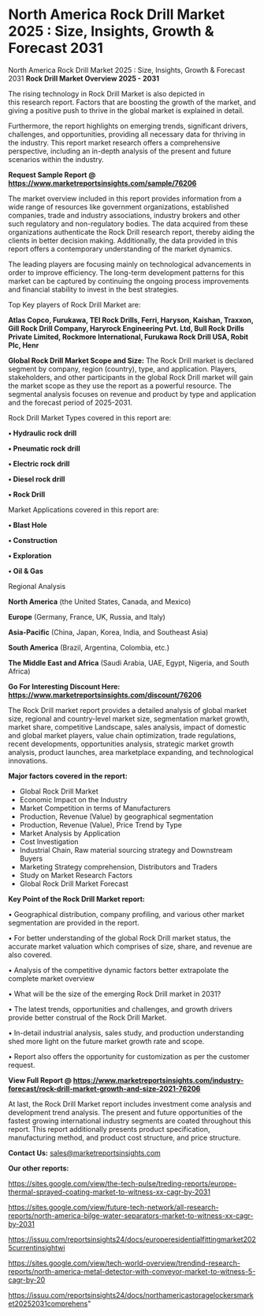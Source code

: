 # North America Rock Drill Market 2025 : Size, Insights, Growth & Forecast 2031
North America Rock Drill Market 2025 : Size, Insights, Growth & Forecast 2031
<Strong> Rock Drill Market Overview 2025 - 2031</strong>

The rising technology in Rock Drill Market is also depicted in this research report. Factors that are boosting the growth of the market, and giving a positive push to thrive in the global market is explained in detail.

Furthermore, the report highlights on emerging trends, significant drivers, challenges, and opportunities, providing all necessary data for thriving in the industry. This report market research offers a comprehensive perspective, including an in-depth analysis of the present and future scenarios within the industry.

<strong>Request Sample Report @ <a href=https://www.marketreportsinsights.com/sample/76206>https://www.marketreportsinsights.com/sample/76206</a></strong>

The market overview included in this report provides information from a wide range of resources like government organizations, established companies, trade and industry associations, industry brokers and other such regulatory and non-regulatory bodies. The data acquired from these organizations authenticate the Rock Drill research report, thereby aiding the clients in better decision making. Additionally, the data provided in this report offers a contemporary understanding of the market dynamics.

The leading players are focusing mainly on technological advancements in order to improve efficiency. The long-term development patterns for this market can be captured by continuing the ongoing process improvements and financial stability to invest in the best strategies.

Top Key players of Rock Drill Market are:

<strong>Atlas Copco, Furukawa, TEI Rock Drills, Ferri, Haryson, Kaishan, Traxxon, Gill Rock Drill Company, Haryrock Engineering Pvt. Ltd, Bull Rock Drills Private Limited, Rockmore International, Furukawa Rock Drill USA, Robit Plc, Henr</strong>

<strong><b>Global Rock Drill Market Scope and Size:</b></strong>
The Rock Drill market is declared segment by company, region (country), type, and application. Players, stakeholders, and other participants in the global Rock Drill market will gain the market scope as they use the report as a powerful resource. The segmental analysis focuses on revenue and product by type and application and the forecast period of 2025-2031.

Rock Drill Market Types covered in this report are:

<strong>• Hydraulic rock drill

• Pneumatic rock drill

• Electric rock drill

• Diesel rock drill

• Rock Drill</strong>

Market Applications covered in this report are:

<strong>• Blast Hole

• Construction

• Exploration

• Oil & Gas</strong> 

Regional Analysis

<strong>North America</strong> (the United States, Canada, and Mexico)

<strong>Europe</strong> (Germany, France, UK, Russia, and Italy)

<strong>Asia-Pacific</strong> (China, Japan, Korea, India, and Southeast Asia)

<strong>South America</strong> (Brazil, Argentina, Colombia, etc.)

<strong>The Middle East and Africa</strong> (Saudi Arabia, UAE, Egypt, Nigeria, and South Africa)

<strong>Go For Interesting Discount Here: <a href=https://www.marketreportsinsights.com/discount/76206>https://www.marketreportsinsights.com/discount/76206</a></strong>

The Rock Drill market report provides a detailed analysis of global market size, regional and country-level market size, segmentation market growth, market share, competitive Landscape, sales analysis, impact of domestic and global market players, value chain optimization, trade regulations, recent developments, opportunities analysis, strategic market growth analysis, product launches, area marketplace expanding, and technological innovations.

<strong><b>Major factors covered in the report:</b></strong>
<ul>
  <li>Global Rock Drill Market </li>
  <li>Economic Impact on the Industry</li>
  <li>Market Competition in terms of Manufacturers</li>
  <li>Production, Revenue (Value) by geographical segmentation</li>
  <li>Production, Revenue (Value), Price Trend by Type</li>
  <li>Market Analysis by Application</li>
  <li>Cost Investigation</li>
  <li>Industrial Chain, Raw material sourcing strategy and Downstream Buyers</li>
  <li>Marketing Strategy comprehension, Distributors and Traders</li>
  <li>Study on Market Research Factors</li>
  <li>Global Rock Drill Market Forecast</li>
</ul>

<strong><b>Key Point of the Rock Drill Market report:</b></strong>

• Geographical distribution, company profiling, and various other market segmentation are provided in the report.

• For better understanding of the global Rock Drill market status, the accurate market valuation which comprises of size, share, and revenue are also covered.

• Analysis of the competitive dynamic factors better extrapolate the complete market overview

• What will be the size of the emerging Rock Drill market in 2031?

• The latest trends, opportunities and challenges, and growth drivers provide better construal of the Rock Drill Market.

• In-detail industrial analysis, sales study, and production understanding shed more light on the future market growth rate and scope.

• Report also offers the opportunity for customization as per the customer request.

<strong><b>View Full Report @ <a href=https://www.marketreportsinsights.com/industry-forecast/rock-drill-market-growth-and-size-2021-76206>https://www.marketreportsinsights.com/industry-forecast/rock-drill-market-growth-and-size-2021-76206</a></b></strong>


At last, the Rock Drill Market report includes investment come analysis and development trend analysis. The present and future opportunities of the fastest growing international industry segments are coated throughout this report. This report additionally presents product specification, manufacturing method, and product cost structure, and price structure.

<strong>Contact Us:</strong>
sales@marketreportsinsights.com

<strong>Our other reports:</strong>

<a href=https://sites.google.com/view/the-tech-pulse/treding-reports/europe-thermal-sprayed-coating-market-to-witness-xx-cagr-by-2031>https://sites.google.com/view/the-tech-pulse/treding-reports/europe-thermal-sprayed-coating-market-to-witness-xx-cagr-by-2031</a>

<a href=https://sites.google.com/view/future-tech-network/all-research-reports/north-america-bilge-water-separators-market-to-witness-xx-cagr-by-2031>https://sites.google.com/view/future-tech-network/all-research-reports/north-america-bilge-water-separators-market-to-witness-xx-cagr-by-2031</a>

<a href=https://issuu.com/reportsinsights24/docs/europeresidentialfittingmarket2025currentinsightwi>https://issuu.com/reportsinsights24/docs/europeresidentialfittingmarket2025currentinsightwi</a>

<a href=https://sites.google.com/view/tech-world-overview/trendind-research-reports/north-america-metal-detector-with-conveyor-market-to-witness-5-cagr-by-20>https://sites.google.com/view/tech-world-overview/trendind-research-reports/north-america-metal-detector-with-conveyor-market-to-witness-5-cagr-by-20</a>

<a href=https://issuu.com/reportsinsights24/docs/northamericastoragelockersmarket20252031comprehens>https://issuu.com/reportsinsights24/docs/northamericastoragelockersmarket20252031comprehens</a>"
